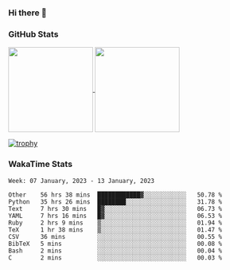 ### Hi there 👋

### GitHub Stats

<a href="https://github.com/anuraghazra/github-readme-stats">
  <img align="center" height="170px" src="https://github-readme-stats.vercel.app/api/top-langs/?username=tksfjt1024&layout=compact&count_private=true&show_icons=true&show_icons=true&theme=graywhite" />
</a>
<a href="https://github.com/anuraghazra/github-readme-stats">
  <img align="center" height="170px" src="https://github-readme-stats.vercel.app/api?username=tksfjt1024&count_private=true&show_icons=true&show_icons=true&theme=graywhite" />
</a>

[![trophy](https://github-profile-trophy.vercel.app/?username=tksfjt1024)](https://github.com/ryo-ma/github-profile-trophy)

### WakaTime Stats

<!--START_SECTION:waka-->
```text
Week: 07 January, 2023 - 13 January, 2023

Other    56 hrs 38 mins  ████████████▓░░░░░░░░░░░░   50.78 % 
Python   35 hrs 26 mins  ████████░░░░░░░░░░░░░░░░░   31.78 % 
Text     7 hrs 30 mins   █▓░░░░░░░░░░░░░░░░░░░░░░░   06.73 % 
YAML     7 hrs 16 mins   █▓░░░░░░░░░░░░░░░░░░░░░░░   06.53 % 
Ruby     2 hrs 9 mins    ▒░░░░░░░░░░░░░░░░░░░░░░░░   01.94 % 
TeX      1 hr 38 mins    ▒░░░░░░░░░░░░░░░░░░░░░░░░   01.47 % 
CSV      36 mins         ░░░░░░░░░░░░░░░░░░░░░░░░░   00.55 % 
BibTeX   5 mins          ░░░░░░░░░░░░░░░░░░░░░░░░░   00.08 % 
Bash     2 mins          ░░░░░░░░░░░░░░░░░░░░░░░░░   00.04 % 
C        2 mins          ░░░░░░░░░░░░░░░░░░░░░░░░░   00.03 % 
```
<!--END_SECTION:waka-->
